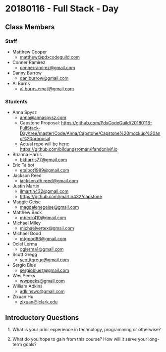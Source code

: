 # 20180116 - Full Stack - Day

## Class Members

### Staff

- Matthew Cooper
    - matthew@pdxcodeguild.com
- Conner Ramirez
    - connerramirez@gmail.com
- Danny Burrow
    - daniburrow@gmail.com
- Al Burns
    - al.burns.email@gmail.com

### Students

- Anna Spysz
    - anna@annaspysz.com
    - Capstone Proposal: https://github.com/PdxCodeGuild/20180116-FullStack-Day/tree/master/Code/Anna/Capstone/Capstone%20mockup%20and%20proposal
    - Actual repo will be here: https://github.com/bildungsroman/ifandonlyif.io
- Brianna Harris
    - bkharris77@gmail.com
- Eric Talbot
    - etalbot1989@gmail.com
- Jackson Reed
    - jackson.dh.reed@gmail.com
- Justin Martin
    - jlmartin432@gmail.com
    - https://github.com/jmartin432/capstone
- Maggie Geise
    - magdalenegeise@gmail.com
- Matthew Beck
    - mbeck410@gmail.com
- Michael Miley
    - michaelvertex@gmail.com
- Michael Good
    - mtgood86@gmail.com
- Ociel Lerma
    - oglerma1@gmail.com
- Scott Gregg
    - scotttgregg@gmail.com
- Sergio Blue
    - sergiobluez@gmail.com
- Wes Peeks
    - wwpeeks@gmail.com
- William Adkins
    - adkinswc@gmail.com
- Zixuan Hu
    - zixuan@lclark.edu


## Introductory Questions

1. What is your prior experience in technology, programming or otherwise?

2. What do you hope to gain from this course? How will it serve your long-term goals?




